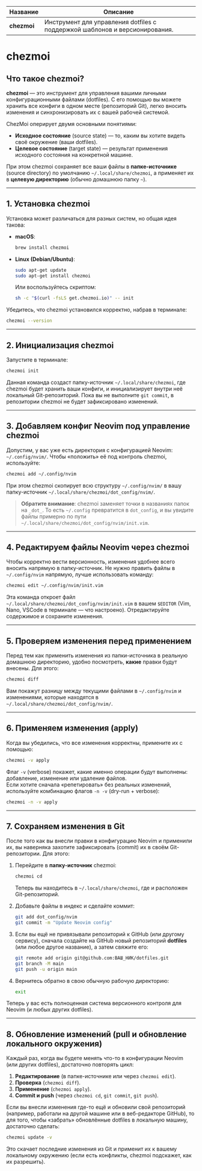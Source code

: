 
| **Название** | **Описание** |
|---------------|------------------------------------------------------------------|
| **chezmoi**   | Инструмент для управления dotfiles с поддержкой шаблонов и версионирования. |

# chezmoi

## Что такое chezmoi?

**chezmoi** — это инструмент для управления вашими личными конфигурационными файлами (dotfiles). С его помощью вы можете хранить все конфиги в одном месте (репозиторий Git), легко вносить изменения и синхронизировать их с вашей рабочей системой.

ChezMoi оперирует двумя основными понятиями:

- **Исходное состояние** (source state) — то, каким вы хотите видеть своё окружение (ваши dotfiles).
- **Целевое состояние** (target state) — результат применения исходного состояния на конкретной машине.

При этом chezmoi сохраняет все ваши файлы в **папке-источнике** (source directory) по умолчанию `~/.local/share/chezmoi`, а применяет их в **целевую директорию** (обычно домашнюю папку `~`).

---

## 1. Установка chezmoi

Установка может различаться для разных систем, но общая идея такова:

- **macOS**:  
  ```bash
  brew install chezmoi
  ```
- **Linux (Debian/Ubuntu)**:  
  ```bash
  sudo apt-get update
  sudo apt-get install chezmoi
  ```
  Или воспользуйтесь скриптом:
  ```bash
  sh -c "$(curl -fsLS get.chezmoi.io)" -- init
  ```

Убедитесь, что chezmoi установился корректно, набрав в терминале:
```bash
chezmoi --version
```

---

## 2. Инициализация chezmoi

Запустите в терминале:

```bash
chezmoi init
```

Данная команда создаст папку-источник `~/.local/share/chezmoi`, где chezmoi будет хранить ваши конфиги, и инициализирует внутри неё локальный Git-репозиторий. Пока вы не выполните `git commit`, в репозитории chezmoi не будет зафиксировано изменений.

---

## 3. Добавляем конфиг Neovim под управление chezmoi

Допустим, у вас уже есть директория с конфигурацией Neovim: `~/.config/nvim/`. Чтобы «положить» её под контроль chezmoi, используйте:

```bash
chezmoi add ~/.config/nvim
```

При этом chezmoi скопирует всю структуру `~/.config/nvim/` в вашу папку-источник `~/.local/share/chezmoi/dot_config/nvim/`.

> **Обратите внимание**: chezmoi заменяет точки в названиях папок на `_dot_`. То есть `~/.config` превратится в `dot_config`, и вы увидите файлы примерно по пути `~/.local/share/chezmoi/dot_config/nvim/init.vim`.

---

## 4. Редактируем файлы Neovim через chezmoi

Чтобы корректно вести версионность, изменения удобнее всего вносить напрямую в папку-источник. Не нужно править файлы в `~/.config/nvim` напрямую, лучше использовать команду:

```bash
chezmoi edit ~/.config/nvim/init.vim
```

Эта команда откроет файл `~/.local/share/chezmoi/dot_config/nvim/init.vim` в вашем `$EDITOR` (Vim, Nano, VSCode в терминале — что настроено). Отредактируйте содержимое и сохраните изменения.

---

## 5. Проверяем изменения перед применением

Перед тем как применить изменения из папки-источника в реальную домашнюю директорию, удобно посмотреть, **какие** правки будут внесены. Для этого:

```bash
chezmoi diff
```

Вам покажут разницу между текущими файлами в `~/.config/nvim` и изменениями, которые находятся в `~/.local/share/chezmoi/dot_config/nvim/`.

---

## 6. Применяем изменения (apply)

Когда вы убедились, что все изменения корректны, примените их с помощью:

```bash
chezmoi -v apply
```

Флаг `-v` (verbose) покажет, какие именно операции будут выполнены: добавление, изменение или удаление файлов.  
Если хотите сначала «репетировать» без реальных изменений, используйте комбинацию флагов `-n -v` (dry-run + verbose):

```bash
chezmoi -n -v apply
```

---

## 7. Сохраняем изменения в Git

После того как вы внесли правки в конфигурацию Neovim и применили их, вы наверняка захотите зафиксировать (commit) их в своём Git-репозитории. Для этого:

1. Перейдите в **папку-источник** chezmoi:

   ```bash
   chezmoi cd
   ```

   Теперь вы находитесь в `~/.local/share/chezmoi`, где и расположен Git-репозиторий.

2. Добавьте файлы в индекс и сделайте коммит:

   ```bash
   git add dot_config/nvim
   git commit -m "Update Neovim config"
   ```

3. Если вы ещё не привязывали репозиторий к GitHub (или другому сервису), сначала создайте на GitHub новый репозиторий **dotfiles** (или любое другое название), а затем свяжите его:

   ```bash
   git remote add origin git@github.com:ВАШ_НИК/dotfiles.git
   git branch -M main
   git push -u origin main
   ```

4. Вернитесь обратно в свою обычную рабочую директорию:

   ```bash
   exit
   ```

Теперь у вас есть полноценная система версионного контроля для Neovim (и любых других dotfiles).

---

## 8. Обновление изменений (pull и обновление локального окружения)

Каждый раз, когда вы будете менять что-то в конфигурации Neovim (или других dotfiles), достаточно повторять цикл:

1. **Редактирование** (в папке-источнике или через `chezmoi edit`).
2. **Проверка** (`chezmoi diff`).
3. **Применение** (`chezmoi apply`).
4. **Commit и push** (через `chezmoi cd`, `git commit`, `git push`).

Если вы внесли изменения где-то ещё и обновили свой репозиторий (например, работали на другой машине или в веб-редакторе GitHub), то для того, чтобы «забрать» обновлённые dotfiles в локальную машину, достаточно сделать:

```bash
chezmoi update -v
```

Это скачает последние изменения из Git и применит их к вашему локальному окружению (если есть конфликты, chezmoi подскажет, как их разрешить).

